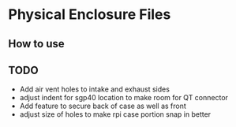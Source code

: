 # Physical Enclosure Files

## How to use

## TODO

- Add air vent holes to intake and exhaust sides
- adjust indent for sgp40 location to make room for QT connector
- Add feature to secure back of case as well as front
- adjust size of holes to make rpi case portion snap in better
